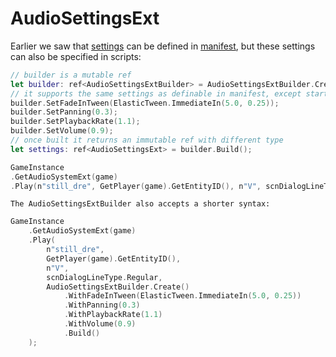 # AudioSettingsExt

Earlier we saw that [settings](./SETTINGS.md) can be defined in [manifest](./MANIFEST.md),
but these settings can also be specified in scripts:

```swift
// builder is a mutable ref
let builder: ref<AudioSettingsExtBuilder> = AudioSettingsExtBuilder.Create();
// it supports the same settings as definable in manifest, except start_position
builder.SetFadeInTween(ElasticTween.ImmediateIn(5.0, 0.25));
builder.SetPanning(0.3);
builder.SetPlaybackRate(1.1);
builder.SetVolume(0.9);
// once built it returns an immutable ref with different type
let settings: ref<AudioSettingsExt> = builder.Build();

GameInstance
.GetAudioSystemExt(game)
.Play(n"still_dre", GetPlayer(game).GetEntityID(), n"V", scnDialogLineType.Regular, settings);
```

```admonish hint
The AudioSettingsExtBuilder also accepts a shorter syntax:
```

```swift
GameInstance
    .GetAudioSystemExt(game)
    .Play(
        n"still_dre",
        GetPlayer(game).GetEntityID(),
        n"V",
        scnDialogLineType.Regular, 
        AudioSettingsExtBuilder.Create()
            .WithFadeInTween(ElasticTween.ImmediateIn(5.0, 0.25))
            .WithPanning(0.3)
            .WithPlaybackRate(1.1)
            .WithVolume(0.9)
            .Build()
    );
```
